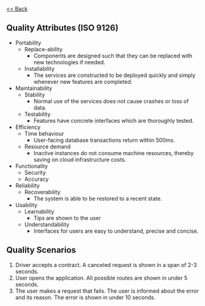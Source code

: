 [<< Back](/README.md)

## Quality Attributes (ISO 9126)

- Portability
    - Replace-ability
        - Components are designed such that they can be replaced with new technologies if needed.
    - Installability
        - The services are constructed to be deployed quickly and simply whenever new features are completed.
- Maintainability
    - Stability
        - Normal use of the services does not cause crashes or loss of data.
    - Testability
        - Features have concrete interfaces which are thoroughly tested.
- Efficiency
    - Time behaviour
        - User-facing database transactions return within 500ms. 
    - Resource demand
        - Inactive instances do not consume machine resources, thereby saving on cloud infrastructure costs.
- Functionality
    - Security
    - Accuracy
- Reliability
    - Recoverability
        - The system is able to be restored to a recent state.
- Usability
    - Learnability
        - Tips are shown to the user
    - Understandability
        - Interfaces for users are easy to understand, precise and concise.

## Quality Scenarios

1. Driver accepts a contract. A canceled request is shown in a span of 2-3 seconds. 
2. User opens the application. All possible routes are shown in under 5 seconds.
3. The user makes a request that fails. The user is informed about the error and its reason. The error is shown in under 10 seconds.
